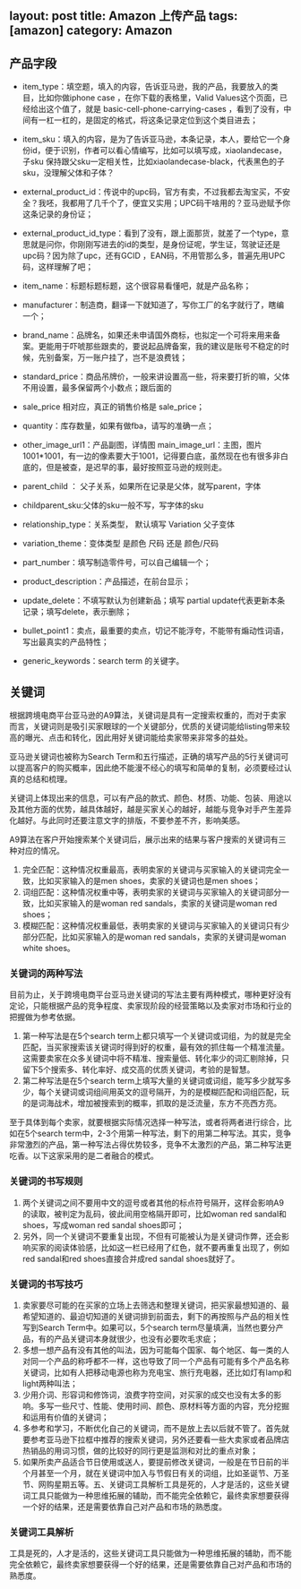 layout: post
title: Amazon 上传产品
tags: [amazon]
category: Amazon
---

## 产品字段

- item_type：填空题，填入的内容，告诉亚马逊，我的产品，我要放入的类目，比如你做iphone case ，在你下载的表格里，Valid Values这个页面，已经给出这个值了，就是 basic-cell-phone-carrying-cases ，看到了没有，中间有一杠一杠的，是固定的格式，将这条记录定位到这个类目进去；

- item_sku：填入的内容，是为了告诉亚马逊，本条记录，本人，要给它一个身份id，便于识别，作者可以看心情编写，比如可以填写成，xiaolandecase，子sku 保持跟父sku一定相关性，比如xiaolandecase-black，代表黑色的子sku，没理解父体和子体？

- external_product_id：传说中的upc码，官方有卖，不过我都去淘宝买，不安全？我呸，我都用了几千个了，便宜又实用；UPC码干啥用的？亚马逊赋予你这条记录的身份证；

- external_product_id_type：看到了没有，跟上面那货，就差了一个type，意思就是问你，你刚刚写进去的id的类型，是身份证呢，学生证，驾驶证还是upc码？因为除了upc，还有GCID ，EAN码，不用管那么多，普遍先用UPC码，这样理解了吧；

- item_name：标题标题标题，这个很容易看懂吧，就是产品名称；

- manufacturer：制造商，翻译一下就知道了，写你工厂的名字就行了，瞎编一个；

- brand_name：品牌名，如果还未申请国外商标，也拟定一个可将来用来备案。更能用于吓唬那些跟卖的，要说起品牌备案，我的建议是账号不稳定的时候，先别备案，万一账户挂了，岂不是浪费钱；

- standard_price：商品吊牌价，一般来讲设置高一些，将来要打折的嘛，父体不用设置，最多保留两个小数点；跟后面的 

- sale_price 相对应，真正的销售价格是 sale_price； 
- quantity：库存数量，如果有做fba，请写的准确一点；

- other_image_url1：产品副图，详情图 main_image_url：主图，图片1001\*1001，有一边的像素要大于1001，记得要白底，虽然现在也有很多非白底的，但是被查，是迟早的事，最好按照亚马逊的规则走。

- parent_child ： 父子关系，如果所在记录是父体，就写parent，字体 

- childparent_sku:父体的sku一般不写，写字体的sku

- relationship_type：关系类型， 默认填写 Variation 父子变体
- variation_theme：变体类型 是颜色  尺码  还是 颜色/尺码
- part_number：填写制造零件号，可以自己编辑一个；
- product_description：产品描述，在前台显示；
- update_delete：不填写默认为创建新品；填写 partial update代表更新本条记录；填写delete，表示删除；
- bullet_point1：卖点，最重要的卖点，切记不能浮夸，不能带有煽动性词语，写出最真实的产品特性；
- generic_keywords：search term 的关键字。

## 关键词

根据跨境电商平台亚马逊的A9算法，关键词是具有一定搜索权重的，而对于卖家而言，关键词则是吸引买家眼球的一个关键部分，优质的关键词能给listing带来较高的曝光、点击和转化，因此用好关键词能给卖家带来非常多的益处。

亚马逊关键词也被称为Search Term和五行描述，正确的填写产品的5行关键词可以提高客户的购买概率，因此绝不能漫不经心的填写和简单的复制，必须要经过认真的总结和梳理。

关键词上体现出来的信息，可以有产品的款式、颜色、材质、功能、包装、用途以及其他方面的优势，越具体越好，越是买家关心的越好，越能与竞争对手产生差异化越好。与此同时还要注意文字的排版，不要参差不齐，影响美感。

A9算法在客户开始搜索某个关键词后，展示出来的结果与客户搜索的关键词有三种对应的情况。

1. 完全匹配：这种情况权重最高，表明卖家的关键词与买家输入的关键词完全一致，比如买家输入的是men shoes，卖家的关键词也是men shoes；
2. 词组匹配：这种情况权重中等，表明卖家的关键词与买家输入的关键词部分一致，比如买家输入的是woman red sandals，卖家的关键词是woman red shoes；
3. 模糊匹配：这种情况权重最低，表明卖家的关键词与买家输入的关键词只有少部分匹配，比如买家输入的是woman red sandals，卖家的关键词是woman white shoes。

### 关键词的两种写法

目前为止，关于跨境电商平台亚马逊关键词的写法主要有两种模式，哪种更好没有定论，只能根据产品的竞争程度、卖家现阶段的经营策略以及卖家对市场和行业的把握做为参考依据。

1. 第一种写法是在5个search term上都只填写一个关键词或词组，为的就是完全匹配，当买家搜索该关键词时得到好的权重，最有效的抓住每一个精准流量。这需要卖家在众多关键词中将不精准、搜索量低、转化率少的词汇剔除掉，只留下5个搜索多、转化率好、成交高的优质关键词，考验的是智慧。
2. 第二种写法是在5个search term上填写大量的关键词或词组，能写多少就写多少，每个关键词或词组间用英文的逗号隔开，为的是模糊匹配和词组匹配，玩的是词海战术，增加被搜索到的概率，抓取的是泛流量，东方不亮西方亮。

至于具体到每个卖家，就要根据实际情况选择一种写法，或者将两者进行综合，比如在5个search term中，2-3个用第一种写法，剩下的用第二种写法。其实，竞争非常激烈的产品，第一种写法占得优势较多，竞争不太激烈的产品，第二种写法更吃香。以下这家采用的是二者融合的模式。

### 关键词的书写规则

1. 两个关键词之间不要用中文的逗号或者其他的标点符号隔开，这样会影响A9的读取，被判定为乱码，彼此间用空格隔开即可，比如woman red sandal和shoes，写成woman red sandal shoes即可；
2. 另外，同一个关键词不要重复出现，不但有可能被认为是关键词作弊，还会影响买家的阅读体验感，比如这一栏已经用了红色，就不要再重复出现了，例如red sandal和red shoes直接合并成red sandal shoes就好了。

### 关键词的书写技巧

1. 卖家要尽可能的在买家的立场上去筛选和整理关键词，把买家最想知道的、最希望知道的、最迫切知道的关键词排到前面去，剩下的再按照与产品的相关性写到Search Term中。如果可以，5个search term尽量填满，当然也要分产品，有的产品关键词本身就很少，也没有必要吹毛求疵；
2. 多想一想产品有没有其他的叫法，因为可能每个国家、每个地区、每一类的人对同一个产品的称呼都不一样，这也导致了同一个产品有可能有多个产品名称关键词，比如有人把移动电源也称为充电宝、旅行充电器，还比如灯有lamp和light两种叫法；
3. 少用介词、形容词和修饰词，浪费字符空间，对买家的成交也没有太多的影响。多写一些尺寸、性能、使用时间、颜色、原材料等方面的内容，充分挖掘和运用有价值的关键词；
4. 多参考和学习，不断优化自己的关键词，而不是放上去以后就不管了。首先就要参考亚马逊下拉框中推荐的搜索关键词，另外还要看一些大卖家或者品牌店热销品的用词习惯，做的比较好的同行更是监测和对比的重点对象；
5. 如果所卖产品适合节日使用或送人，要提前修改关键词，一般是在节日前的半个月甚至一个月，就在关键词中加入与节假日有关的词组，比如圣诞节、万圣节、网购星期五等。五、关键词工具解析工具是死的，人才是活的，这些关键词工具只能做为一种思维拓展的辅助，而不能完全依赖它，最终卖家想要获得一个好的结果，还是需要依靠自己对产品和市场的熟悉度。

### 关键词工具解析

工具是死的，人才是活的，这些关键词工具只能做为一种思维拓展的辅助，而不能完全依赖它，最终卖家想要获得一个好的结果，还是需要依靠自己对产品和市场的熟悉度。